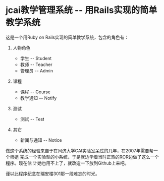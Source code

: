 jcai教学管理系统 -- 用Rails实现的简单教学系统
===============================================

这是一个用Ruby on Rails实现的简单教学系统，包含的角色有：

1. 人物角色

	* 学生 -- Student
	* 教师 -- Teacher
	* 管理员 -- Admin

2. 课程

	* 课程 -- Course
	* 教学通知 -- Notify

3. 测试

	* 测试 -- Test

4. 其它

	* 新闻与通知 -- Notice

做这个系统的经验来自于在同济大学CAI实验室呆过的几年，在2007年需要帮一个师姐
完成一个实验型的小系统，于是就边学着当时正热的ROR边做了这么一个程序。现在估
计她也用不上了，就改造一下放到Github上来吧。

谨以此程序纪念在瑞安楼301那一段难忘的时光。
